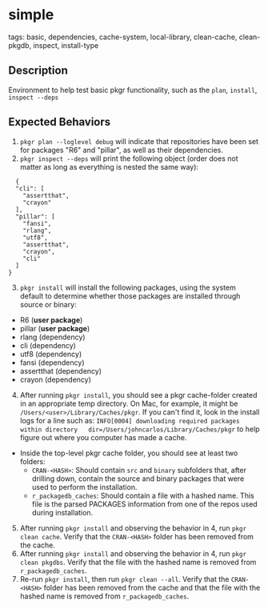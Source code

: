 # simple

tags: basic, dependencies, cache-system, local-library, clean-cache, clean-pkgdb, inspect, install-type

 ## Description
Environment to help test basic pkgr functionality, such as the `plan`, `install`, `inspect --deps`

 ## Expected Behaviors
1. `pkgr plan --loglevel debug` will indicate that repositories have been set for packages "R6" and "pillar", as well as their dependencies.
2. `pkgr inspect --deps` will print the following object (order does not matter as long as everything is nested the same way):
```
  {
  "cli": [
    "assertthat",
    "crayon"
  ],
  "pillar": [
    "fansi",
    "rlang",
    "utf8",
    "assertthat",
    "crayon",
    "cli"
  ]
}
```
3. `pkgr install` will install the following packages, using the system default to determine whether those packages are installed through source or binary:
  - R6 (**user package**)
  - pillar (**user package**)
  - rlang (dependency)
  - cli (dependency)
  - utf8 (dependency)
  - fansi (dependency)
  - assertthat (dependency)
  - crayon (dependency)

4. After running `pkgr install`, you should see a pkgr cache-folder created in an appropriate temp directory. On Mac, for example, it might be `/Users/<user>/Library/Caches/pkgr`. If you can't find it, look in the install logs for a line such as: `INFO[0004] downloading required packages within directory   dir=/Users/johncarlos/Library/Caches/pkgr` to help figure out where you computer has made a cache.
  - Inside the top-level pkgr cache folder, you should see at least two folders:
    - `CRAN-<HASH>`: Should contain `src` and `binary` subfolders that, after drilling down, contain the source and binary packages that were used to perform the installation.
    - `r_packagedb_caches`:  Should contain a file with a hashed name. This file is the parsed PACKAGES information from one of the repos used during installation.
5. After running `pkgr install` and observing the behavior in 4, run `pkgr clean cache`. Verify that the `CRAN-<HASH>` folder has been removed from the cache.
6. After running `pkgr install` and observing the behavior in 4, run `pkgr clean pkgdbs`. Verify that the file with the hashed name is removed from `r_packagedb_caches`.
7. Re-run `pkgr install`, then run `pkgr clean --all`. Verify that the `CRAN-<HASH>` folder has been removed from the cache and that the file with the hashed name is removed from `r_packagedb_caches`.
